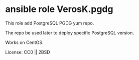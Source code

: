 # ansible role VerosK.pgdg

This role add PostgreSQL PGDG yum repo. 

The repo be used later to deploy specific PostgreSQL version.

Works on CentOS.

License: CC0 || 2BSD
